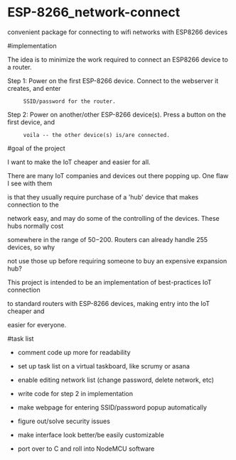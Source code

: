 # **ESP-8266_network-connect**
convenient package for connecting to wifi networks with ESP8266 devices


#implementation


The idea is to minimize the work required to connect an ESP8266 device to a router.

Step 1:  Power on the first ESP-8266 device.  Connect to the webserver it creates, and enter 

         SSID/password for the router.

Step 2:  Power on another/other ESP-8266 device(s).  Press a button on the first device, and 

         voila -- the other device(s) is/are connected.



#goal of the project

I want to make the IoT cheaper and easier for all.



There are many IoT companies and devices out there popping up.  One flaw I see with them 

is that they usually require purchase of a 'hub' device that makes connection to the 

network easy, and may do some of the controlling of the devices.  These hubs normally cost 

somewhere in the range of $50-$200.  Routers can already handle 255 devices, so why 

not use those up before requiring someone to buy an expensive expansion hub?


This project is intended to be an implementation of best-practices IoT connection 

to standard routers with ESP-8266 devices, making entry into the IoT cheaper and 

easier for everyone.


#task list

* comment code up more for readability

* set up task list on a virtual taskboard, like scrumy or asana

* enable editing network list (change password, delete network, etc)

* write code for step 2 in implementation

* make webpage for entering SSID/password popup automatically

* figure out/solve security issues

* make interface look better/be easily customizable

* port over to C and roll into NodeMCU software